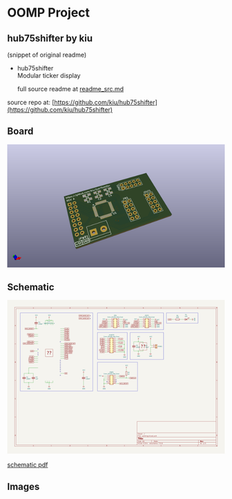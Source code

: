 # OOMP Project  
## hub75shifter  by kiu  
  
(snippet of original readme)  
  
- hub75shifter  
Modular ticker display  
  
  
  full source readme at [readme_src.md](readme_src.md)  
  
source repo at: [https://github.com/kiu/hub75shifter](https://github.com/kiu/hub75shifter)  
## Board  
  
[![working_3d.png](working_3d_600.png)](working_3d.png)  
## Schematic  
  
[![working_schematic.png](working_schematic_600.png)](working_schematic.png)  
  
[schematic pdf](working_schematic.pdf)  
## Images  
